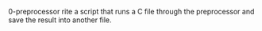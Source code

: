 0-preprocessor rite a script that runs a C file through the preprocessor and save the result into another file.
